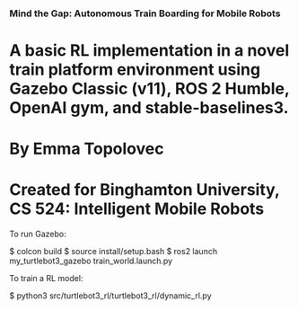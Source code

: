 ### Mind the Gap: Autonomous Train Boarding for Mobile Robots

# A basic RL implementation in a novel train platform environment using Gazebo Classic (v11), ROS 2 Humble, OpenAI gym, and stable-baselines3.

# By Emma Topolovec

# Created for Binghamton University, CS 524: Intelligent Mobile Robots

To run Gazebo:

$ colcon build
$ source install/setup.bash
$ ros2 launch my_turtlebot3_gazebo train_world.launch.py

To train a RL model:

$ python3 src/turtlebot3_rl/turtlebot3_rl/dynamic_rl.py
